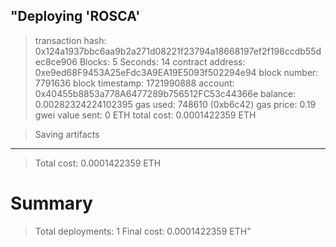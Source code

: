 "Deploying 'ROSCA'
   -----------------
   > transaction hash:    0x124a1937bbc6aa9b2a271d08221f23794a18668197ef2f198ccdb55dec8ce906
   > Blocks: 5            Seconds: 14
   > contract address:    0xe9ed68F9453A25eFdc3A9EA19E5093f502294e94
   > block number:        7791636
   > block timestamp:     1721990888
   > account:             0x40455b8853a778A6477289b756512FC53c44366e
   > balance:             0.00282324224102395
   > gas used:            748610 (0xb6c42)
   > gas price:           0.19 gwei
   > value sent:          0 ETH
   > total cost:          0.0001422359 ETH

   > Saving artifacts
   -------------------------------------
   > Total cost:        0.0001422359 ETH

Summary
=======
> Total deployments:   1
> Final cost:          0.0001422359 ETH"

